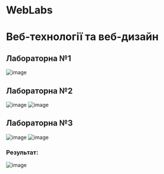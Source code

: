 # WebLabs


<h1>Веб-технології та веб-дизайн</h1>
<h2>Лабораторна №1</h2>

![image](https://github.com/YurijKryshtof0222/WebLabs/assets/105464154/8700e237-9bd1-4de3-8a35-21b9c8b590c6)

<h2>Лабораторна №2</h2>

![image](https://github.com/YurijKryshtof0222/WebLabs/assets/105464154/95c59dfc-6a2f-4051-93a8-34688742472c)
![image](https://github.com/YurijKryshtof0222/WebLabs/assets/105464154/5fc44e49-cd85-458b-9ce6-b9d35514f7f3)

<h2>Лабораторна №3</h2>

![image](https://github.com/YurijKryshtof0222/WebLabs/assets/105464154/d43c7470-8177-4ca6-8fce-334dd103a1dc)
![image](https://github.com/YurijKryshtof0222/WebLabs/assets/105464154/d9f2543a-99a3-43fd-ad0f-cba3d9467211)

<h3>Результат:</h3>

![image](https://github.com/YurijKryshtof0222/WebLabs/assets/105464154/59ff41e0-4d5e-44dc-87ff-620f8bbffdaf)
